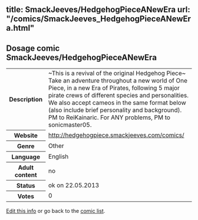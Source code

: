 title: SmackJeeves/HedgehogPieceANewEra
url: "/comics/SmackJeeves_HedgehogPieceANewEra.html"
---
Dosage comic SmackJeeves/HedgehogPieceANewEra
-----------------------------------------

<p id="msg"></p>
<script type="text/javascript">
if (window.location.search === '?edit_info_mail=sent_ok') {
  var elem = document.getElementById("msg");
  elem.innerHTML = 'Edited information sucessfully sent for review, which is usually done daily. Thanks!';
  elem.className = 'ok';
}
</script>
<table class="comicinfo">
<tr>
<th>Description</th><td>~This is a revival of the original Hedgehog Piece~ Take an adventure throughout a new world of One Piece, in a new Era of Pirates, following 5 major pirate crews of different species and personalities. We also accept cameos in the same format below (also include brief personality and background). PM to ReiKainaric. For ANY problems, PM to sonicmaster05.</td>
</tr>
<tr>
<th>Website</th><td><a href="http://hedgehogpiece.smackjeeves.com/comics/">http://hedgehogpiece.smackjeeves.com/comics/</a></td>
</tr>
<tr>
<th>Genre</th><td>Other</td>
</tr>
<tr>
<th>Language</th><td>English</td>
</tr>
<tr>
<th>Adult content</th><td>no</td>
</tr>
<tr>
<th>Status</th><td>ok on 22.05.2013</td>
</tr>
<tr>
<th>Votes</th><td>0</td>
</tr>
</table>

[Edit this info](SmackJeeves_HedgehogPieceANewEra_edit.html) or go back to the [comic list](../comic-index.html).
